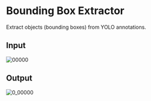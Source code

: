 # Bounding Box Extractor
Extract objects (bounding boxes) from YOLO annotations.
## Input
![00000](https://user-images.githubusercontent.com/17769927/151127696-6c3d5301-a8ed-4f1b-bfb3-d4705f17f402.jpg)
## Output
![0_00000](https://user-images.githubusercontent.com/17769927/151127749-5c6bddd2-195e-4106-b22c-0ba9333c2816.jpg)
